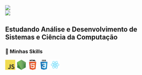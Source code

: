   <div>
    <a href="https://github.com/julia-ferreira-dev/convoychat">
      <img align="top" src="https://github-readme-stats.vercel.app/api?username=Juliaferreira1999&repo=github-readme-stats&cache_seconds=86400&theme=rose" />
    </a>
  </div>
  <div>
    <img src="https://img.shields.io/static/v1?label=Overview&message=julia-ferreira-dev&color=f8efd4&style=for-the-badge&logo=GitHub">
    <h2>Estudando Análise e Desenvolvimento de Sistemas e Ciência da Computação</h2>
    <h3>🚀 Minhas Skills</h3>
    <code><img height="32" src="https://raw.githubusercontent.com/github/explore/80688e429a7d4ef2fca1e82350fe8e3517d3494d/topics/javascript/javascript.png" alt="Javascript"/></code>
    <code><img height="32" src="https://raw.githubusercontent.com/github/explore/80688e429a7d4ef2fca1e82350fe8e3517d3494d/topics/nodejs/nodejs.png" alt="Nodejs"/></code>
    <code><img height="32" src="https://raw.githubusercontent.com/github/explore/80688e429a7d4ef2fca1e82350fe8e3517d3494d/topics/html/html.png" alt="HTML5"/></code>
    <code><img height="32" src="https://raw.githubusercontent.com/github/explore/80688e429a7d4ef2fca1e82350fe8e3517d3494d/topics/css/css.png" alt="CSS"/></code>
    <code><img height="32" src="https://raw.githubusercontent.com/github/explore/80688e429a7d4ef2fca1e82350fe8e3517d3494d/topics/react/react.png" alt="React"/></code>
  </div>


